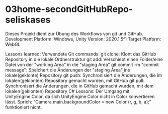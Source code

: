 # 03home-secondGitHubRepo-seliskases
Dieses Projekt dient zur Übung des Workflows von git und GitHub.
Development Platform: Windows, Unity Version: 2020.1.5f1
Target Platform: WebGL  

Lessons learned:
  Verwendete Git commands:
    git clone: Klont das GitHub Repository in die lokale Ordnerstruktur
    git add: Verschiebt einen Folder/eine Datei von der "working Area" in die "staging Area"
    git commit -m "commit message": Speichert die Änderungen der "staging Area" ins lokale(geklonte) Repository
    git push: Synchronisiert die Änderungen, die im lokalen(geklonten) Repository gemacht wurden, mit GitHub
    git pull: Synchronisert die Änderungen, die in GitHub gemacht wurden, mit dem lokalen(geklonten) Repository
  C# Lessons:
    Der Umgang mit UnityEngine.Color, da sich UnityEngine.Color nicht in Color konvertieren lässt.
    Sprich: "Camera.main.backgroundColor = new Color (r, g, b, a);" funktioniert nicht.

